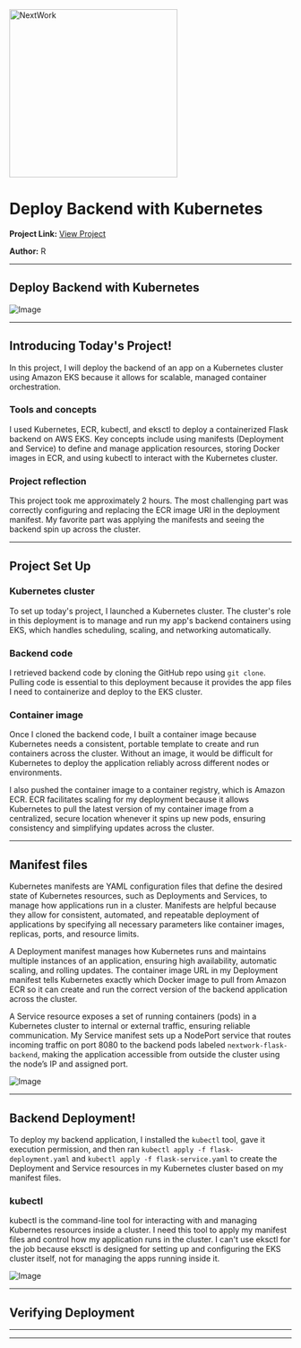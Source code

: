 <img src="https://cdn.prod.website-files.com/677c400686e724409a5a7409/6790ad949cf622dc8dcd9fe4_nextwork-logo-leather.svg" alt="NextWork" width="300" />

# Deploy Backend with Kubernetes

**Project Link:** [View Project](http://learn.nextwork.org/projects/aws-compute-eks4)

**Author:** R  

---

## Deploy Backend with Kubernetes

![Image](http://learn.nextwork.org/serene_teal_majestic_duck/uploads/aws-compute-eks4_6cfb382f2)

---

## Introducing Today's Project!

In this project, I will deploy the backend of an app on a Kubernetes cluster using Amazon EKS because it allows for scalable, managed container orchestration.

### Tools and concepts

I used Kubernetes, ECR, kubectl, and eksctl to deploy a containerized Flask backend on AWS EKS. Key concepts include using manifests (Deployment and Service) to define and manage application resources, storing Docker images in ECR, and using kubectl to interact with the Kubernetes cluster.

### Project reflection

This project took me approximately 2 hours. The most challenging part was correctly configuring and replacing the ECR image URI in the deployment manifest. My favorite part was applying the manifests and seeing the backend spin up across the cluster.

---

## Project Set Up

### Kubernetes cluster

To set up today's project, I launched a Kubernetes cluster. The cluster's role in this deployment is to manage and run my app's backend containers using EKS, which handles scheduling, scaling, and networking automatically.

### Backend code

I retrieved backend code by cloning the GitHub repo using `git clone`. Pulling code is essential to this deployment because it provides the app files I need to containerize and deploy to the EKS cluster.

### Container image

Once I cloned the backend code, I built a container image because Kubernetes needs a consistent, portable template to create and run containers across the cluster. Without an image, it would be difficult for Kubernetes to deploy the application reliably across different nodes or environments.

I also pushed the container image to a container registry, which is Amazon ECR. ECR facilitates scaling for my deployment because it allows Kubernetes to pull the latest version of my container image from a centralized, secure location whenever it spins up new pods, ensuring consistency and simplifying updates across the cluster.

---

## Manifest files

Kubernetes manifests are YAML configuration files that define the desired state of Kubernetes resources, such as Deployments and Services, to manage how applications run in a cluster. Manifests are helpful because they allow for consistent, automated, and repeatable deployment of applications by specifying all necessary parameters like container images, replicas, ports, and resource limits.

A Deployment manifest manages how Kubernetes runs and maintains multiple instances of an application, ensuring high availability, automatic scaling, and rolling updates. The container image URL in my Deployment manifest tells Kubernetes exactly which Docker image to pull from Amazon ECR so it can create and run the correct version of the backend application across the cluster.

A Service resource exposes a set of running containers (pods) in a Kubernetes cluster to internal or external traffic, ensuring reliable communication. My Service manifest sets up a NodePort service that routes incoming traffic on port 8080 to the backend pods labeled `nextwork-flask-backend`, making the application accessible from outside the cluster using the node’s IP and assigned port.

![Image](http://learn.nextwork.org/serene_teal_majestic_duck/uploads/aws-compute-eks4_b01876554)

---

## Backend Deployment!

To deploy my backend application, I installed the `kubectl` tool, gave it execution permission, and then ran `kubectl apply -f flask-deployment.yaml` and `kubectl apply -f flask-service.yaml` to create the Deployment and Service resources in my Kubernetes cluster based on my manifest files.

### kubectl

kubectl is the command-line tool for interacting with and managing Kubernetes resources inside a cluster. I need this tool to apply my manifest files and control how my application runs in the cluster. I can't use eksctl for the job because eksctl is designed for setting up and configuring the EKS cluster itself, not for managing the apps running inside it.

![Image](http://learn.nextwork.org/serene_teal_majestic_duck/uploads/aws-compute-eks4_6cfb382f2)

---

## Verifying Deployment

---

---
